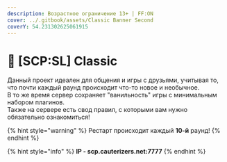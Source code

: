 ```yaml
---
description: Возрастное ограничение 13+ | FF:ON
cover: ../.gitbook/assets/Classic Banner Second
coverY: 54.231302625061915
---
```


# 🔫 \[SCP:SL] Classic

Данный проект идеален для общения и игры с друзьями, учитывая то, что почти каждый раунд происходит что-то новое и необычное.\
В то же время сервер сохраняет "ванильность" игры с минимальным набором плагинов.\
Также на сервере есть свод правил, с которыми вам нужно обязательно ознакомиться!

{% hint style="warning" %}
Рестарт происходит каждый **10-й** раунд!
{% endhint %}

{% hint style="info" %}
**IP - scp.cauterizers.net:7777**
{% endhint %}
